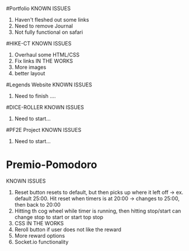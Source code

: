 #Portfolio
KNOWN ISSUES
1. Haven't fleshed out some links
2. Need to remove Journal
3. Not fully functional on safari

#HIKE-CT
KNOWN ISSUES
1. Overhaul some HTML/CSS
2. Fix links
IN THE WORKS
1. More images
2. better layout

#Legends Website
KNOWN ISSUES
1. Need to finish ....

#DICE-ROLLER
KNOWN ISSUES
1. Need to start...

#PF2E Project
KNOWN ISSUES
1. Need to start...


# Premio-Pomodoro
KNOWN ISSUES
1. Reset button resets to default, but then picks up where it left off -> ex. default 25:00. Hit reset when timers is at 20:00 -> changes to 25:00, then back to 20:00
2. Hitting th cog wheel while timer is running, then hitting stop/start can change stop to start or start top stop
3. CSS
IN THE WORKS
1. Reroll button if user does not like the reward
2. More reward options
3. Socket.io functionality

